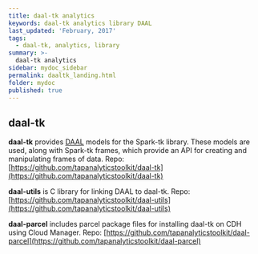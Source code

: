 ```yaml
---
title: daal-tk analytics
keywords: daal-tk analytics library DAAL
last_updated: 'February, 2017'
tags:
  - daal-tk, analytics, library
summary: >-
  daal-tk analytics
sidebar: mydoc_sidebar
permalink: daaltk_landing.html
folder: mydoc
published: true
---
```


## daal-tk

**daal-tk** provides [DAAL](https://software.intel.com/en-us/blogs/daal) models for the Spark-tk library. These models are used, along with Spark-tk frames, which provide an API for creating and manipulating frames of data. Repo: [https://github.com/tapanalyticstoolkit/daal-tk](https://github.com/tapanalyticstoolkit/daal-tk)  
  
**daal-utils** is C library for linking DAAL to daal-tk. Repo: [https://github.com/tapanalyticstoolkit/daal-utils](https://github.com/tapanalyticstoolkit/daal-utils)  
  
**daal-parcel** includes parcel package files for installing daal-tk on CDH using Cloud Manager. Repo: [https://github.com/tapanalyticstoolkit/daal-parcel](https://github.com/tapanalyticstoolkit/daal-parcel)  

